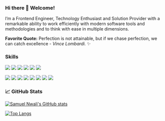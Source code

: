 ### Hi there 👋 Welcome!
I’m a Frontend Engineer, Technology Enthusiast and Solution Provider with a
remarkable ability to work efficiently with modern software tools and
methodologies and to think with ease in multiple dimensions.

**Favorite Quote:** Perfection is not attainable, but if we chase perfection, we can catch excellence - _Vince Lombardi._ ✨

<!--
**Samlxy/samlxy** is a ✨ _special_ ✨ repository because its `README.md` (this file) appears on your GitHub profile. 
**radical - tokyonight** -->
### Skills
![](https://img.shields.io/badge/HTML5-informational?style=for-the-badge&logo=html5&logoColor=white&color=purple)
![](https://img.shields.io/badge/CSS3-informational?style=for-the-badge&logo=css3&logoColor=white&color=red)
![](https://img.shields.io/badge/Bootstrap-informational?style=for-the-badge&logo=bootstrap&logoColor=white&color=ff69bf)
![](https://img.shields.io/badge/TypeScript-informational?style=for-the-badge&logo=typescript&logoColor=white&color=blue)
![](https://img.shields.io/badge/JavaScript-informational?style=for-the-badge&logo=javascript&logoColor=yellow&color=grey)
![](https://img.shields.io/badge/React.js-informational?style=for-the-badge&logo=react&logoColor=white&color=blue)
<!-- ![](https://img.shields.io/badge/Next.js-informational?style=for-the-badge&logo=next.js&logoColor=white&color=violet) -->
<!-- ![](https://img.shields.io/badge/Node.js-informational?style=for-the-badge&logo=node.js&logoColor=white&color=black) -->
<!-- ![](https://img.shields.io/badge/VB.Net-informational?style=for-the-badge&logo=VB.net&logoColor=white&color=important) -->
<!-- ![](https://img.shields.io/badge/Jquery-informational?style=for-the-badge&logo=jquery&logoColor=white&color=important) -->
![](https://img.shields.io/badge/Redux-informational?style=for-the-badge&logo=redux&logoColor=white&color=purple)
![](https://img.shields.io/badge/Git-informational?style=for-the-badge&logo=git&logoColor=white&color=black)
![](https://img.shields.io/badge/Postman-informational?style=for-the-badge&logo=postman&logoColor=white&color=important)
![](https://img.shields.io/badge/Jest-informational?style=for-the-badge&logo=jest&logoColor=white&color=critical)
![](https://img.shields.io/badge/Mocha-informational?style=for-the-badge&logo=mocha&logoColor=white&color=blue)
![](https://img.shields.io/badge/Jasmine-informational?style=for-the-badge&logo=jasmine&logoColor=white&color=dark-green)
![](https://img.shields.io/badge/Clickup-informational?style=for-the-badge&logo=clickup&logoColor=white&color=important)
![](https://img.shields.io/badge/Asana-informational?style=for-the-badge&logo=asana&logoColor=white&color=purple)


### 📈 GitHub Stats
<!-- <img align="center" src="https://github-readme-stats.vercel.app/api/<CARD_TYPE>/?username=<USERNAME>&theme=<THEME_NAME>" /> -->
[![Samuel Nwali's GitHub stats](https://github-readme-stats.vercel.app/api?username=Samlxy&count_private=true&show_icons=true&theme=radical&hide_border=false)](https://github.com/Samlxy/github-readme-stats)

[![Top Langs](https://github-readme-stats.vercel.app/api/top-langs/?username=Samlxy&layout=compact&theme=tokyonight)](https://github.com/Samlxy/github-readme-stats)

<!-- Here are some ideas to get you started:

- 🔭 I’m currently working on ...
- 🌱 I’m currently learning ...
- 👯 I’m looking to collaborate on ...
- 🤔 I’m looking for help with ...
- 💬 Ask me about ...
- 📫 How to reach me: ...
- 😄 Pronouns: ...
- ⚡ Fun fact: ... -->




